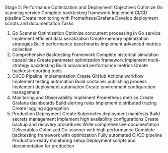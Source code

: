 Stage 5: Performance Optimization and Deployment
Objectives
Optimize Go scanning service
Complete backtesting framework
Implement CI/CD pipeline
Create monitoring with Prometheus/Grafana
Develop deployment scripts and documentation
Tasks
1. Go Scanner Optimization
Optimize concurrent processing in Go service
Implement efficient data serialization
Create memory optimization strategies
Build performance benchmarks
Implement advanced metrics collection
2. Comprehensive Backtesting Framework
Complete historical simulation capabilities
Create parameter optimization framework
Implement multi-strategy backtesting
Build advanced performance metrics
Create backtest reporting tools
3. CI/CD Pipeline Implementation
Create GitHub Actions workflow
Implement testing automation
Build container publishing process
Implement deployment automation
Create environment configuration management
4. Monitoring and Observability
Implement Prometheus metrics
Create Grafana dashboards
Build alerting rules
Implement distributed tracing
Create logging aggregation
5. Production Deployment
Create Kubernetes deployment manifests
Build secrets management
Implement high availability configurations
Create backup and recovery procedures
Write comprehensive documentation
Deliverables
Optimized Go scanner with high performance
Complete backtesting framework with optimization
Fully automated CI/CD pipeline
Production-ready monitoring setup
Deployment scripts and documentation for production

